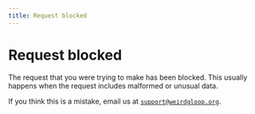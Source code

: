 ```yaml
---
title: Request blocked
---
```


# Request blocked

The request that you were trying to make has been blocked. This usually happens when the request includes malformed or unusual data.

If you think this is a mistake, email us at <code>support@weirdgloop.org</code>.
